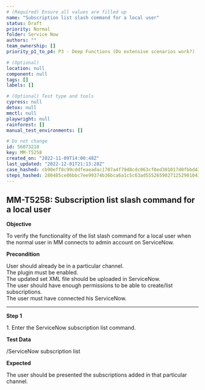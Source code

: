 ```yaml
---
# (Required) Ensure all values are filled up
name: "Subscription list slash command for a local user"
status: Draft
priority: Normal
folder: Service Now
authors: ""
team_ownership: []
priority_p1_to_p4: P3 - Deep Functions (Do extensive scenarios work?)

# (Optional)
location: null
component: null
tags: []
labels: []

# (Optional) Test type and tools
cypress: null
detox: null
mmctl: null
playwright: null
rainforest: []
manual_test_environments: []

# Do not change
id: 56073210
key: MM-T5258
created_on: "2022-11-09T14:00:48Z"
last_updated: "2022-12-01T21:13:28Z"
case_hashed: cb90eff8c99cddfeaeadac1707a4f79d8cdc063cf0ed301017d0fbbd4327f7456f454b3ff8b7a9642a9ae12eacef2079
steps_hashed: 280485ce86bbc7ee99374b36bca6a1c5c63ad555265902712529010437c5cbc245491014818dd7cf80f0e313f233efcb
---
```


<!-- (Auto-generated) Based on frontmatter's "key" and "name" -->

## MM-T5258: Subscription list slash command for a local user

**Objective**

To verify the functionality of the list slash command for a local user when the normal user in MM connects to admin account on ServiceNow.

**Precondition**

User should already be in a particular channel.\
The plugin must be enabled.\
The updated set XML file should be uploaded in ServiceNow.\
The user should have enough permissions to be able to create/list subscriptions.\
The user must have connected his ServiceNow.

---

**Step 1**

1\. Enter the ServiceNow subscription list command.

**Test Data**

/ServiceNow subscription list

**Expected**

The user should be presented the subscriptions added in that particular channel.
